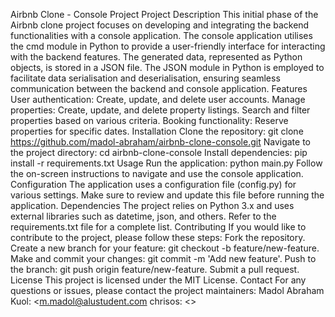 Airbnb Clone - Console Project
Project Description
This initial phase of the Airbnb clone project focuses on developing and integrating the backend functionalities with a console application. The console application utilises the cmd module in Python to provide a user-friendly interface for interacting with the backend features. The generated data, represented as Python objects, is stored in a JSON file. The JSON module in Python is employed to facilitate data serialisation and deserialisation, ensuring seamless communication between the backend and console application.
Features
User authentication: Create, update, and delete user accounts.
Manage properties: Create, update, and delete property listings.
Search and filter properties based on various criteria.
Booking functionality: Reserve properties for specific dates.
Installation
Clone the repository: git clone https://github.com/madol-abraham/airbnb-clone-console.git
Navigate to the project directory: cd airbnb-clone-console
Install dependencies: pip install -r requirements.txt
Usage
Run the application: python main.py
Follow the on-screen instructions to navigate and use the console application.
Configuration
The application uses a configuration file (config.py) for various settings. Make sure to review and update this file before running the application.
Dependencies
The project relies on Python 3.x and uses external libraries such as datetime, json, and others. Refer to the requirements.txt file for a complete list.
Contributing
If you would like to contribute to the project, please follow these steps:
Fork the repository.
Create a new branch for your feature: git checkout -b feature/new-feature.
Make and commit your changes: git commit -m 'Add new feature'.
Push to the branch: git push origin feature/new-feature.
Submit a pull request.
License
This project is licensed under the MIT License.
Contact
For any questions or issues, please contact the project maintainers:
Madol Abraham Kuol: <m.madol@alustudent.com
chrisos: <>


